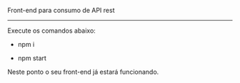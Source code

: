 Front-end para consumo de API rest
__________________________________
Execute os comandos abaixo:

- npm i

- npm start

Neste ponto o seu front-end já estará funcionando.

